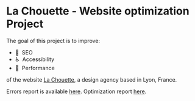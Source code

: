 # La Chouette - Website optimization Project

The goal of this project is to improve:

- :mag_right:&nbsp; SEO
- :wheelchair:&nbsp; Accessibility
- :rocket:&nbsp; Performance

of the website [La Chouette](https://newnightcoder.github.io/DanielJulien_4_05062021), a design agency based in Lyon, France.

Errors report is available [here](/ERRORS.md).
Optimization report [here](/OPTIMIZATION-REPORT.md).
